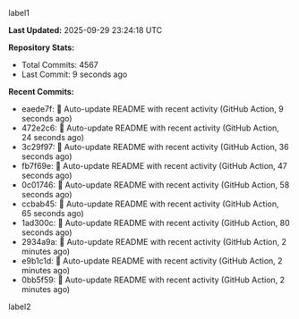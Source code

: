 
label1 
<!-- ACTIVITY_START -->
**Last Updated:** 2025-09-29 23:24:18 UTC

**Repository Stats:**
- Total Commits: 4567
- Last Commit: 9 seconds ago

**Recent Commits:**
- eaede7f: 🤖 Auto-update README with recent activity (GitHub Action, 9 seconds ago)
- 472e2c6: 🤖 Auto-update README with recent activity (GitHub Action, 24 seconds ago)
- 3c29f97: 🤖 Auto-update README with recent activity (GitHub Action, 36 seconds ago)
- fb7f69e: 🤖 Auto-update README with recent activity (GitHub Action, 47 seconds ago)
- 0c01746: 🤖 Auto-update README with recent activity (GitHub Action, 58 seconds ago)
- ccbab45: 🤖 Auto-update README with recent activity (GitHub Action, 65 seconds ago)
- 1ad300c: 🤖 Auto-update README with recent activity (GitHub Action, 80 seconds ago)
- 2934a9a: 🤖 Auto-update README with recent activity (GitHub Action, 2 minutes ago)
- e9b1c1d: 🤖 Auto-update README with recent activity (GitHub Action, 2 minutes ago)
- 0bb5f59: 🤖 Auto-update README with recent activity (GitHub Action, 2 minutes ago)
<!-- ACTIVITY_END -->

label2
